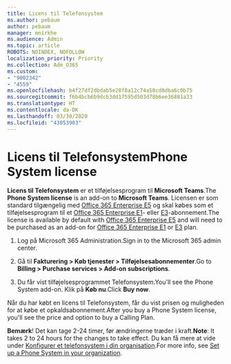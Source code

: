 ```yaml
---
title: Licens til Telefonsystem
ms.author: pebaum
author: pebaum
manager: mnirkhe
ms.audience: Admin
ms.topic: article
ROBOTS: NOINDEX, NOFOLLOW
localization_priority: Priority
ms.collection: Adm_O365
ms.custom:
- "9002342"
- "4559"
ms.openlocfilehash: b4f27df2dbdab5e28f8a12c74a58cd8dba6c0b75
ms.sourcegitcommit: f6b4bcb6b9dcb3dd17595d503d78b6ee36881a33
ms.translationtype: HT
ms.contentlocale: da-DK
ms.lasthandoff: 03/30/2020
ms.locfileid: "43053903"
---
```

# <a name="phone-system-license"></a><span data-ttu-id="7bdec-102">Licens til Telefonsystem</span><span class="sxs-lookup"><span data-stu-id="7bdec-102">Phone System license</span></span>

<span data-ttu-id="7bdec-103">**Licens til Telefonsystem** er et tilføjelsesprogram til **Microsoft Teams**.</span><span class="sxs-lookup"><span data-stu-id="7bdec-103">The **Phone System license** is an add-on to **Microsoft Teams**.</span></span> <span data-ttu-id="7bdec-104">Licensen er som standard tilgængelig med [Office 365 Enterprise E5](https://www.microsoft.com/microsoft-365/business/office-365-enterprise-e5-business-software?rtc=1&activetab=pivot%3aoverviewtab) og skal købes som et tilføjelsesprogram til et [Office 365 Enterprise E1](https://products.office.com/business/office-365-enterprise-e1-business-software)- eller [E3](https://products.office.com/business/office-365-enterprise-e3-business-software)-abonnement.</span><span class="sxs-lookup"><span data-stu-id="7bdec-104">The license is available by default with [Office 365 Enterprise E5](https://www.microsoft.com/microsoft-365/business/office-365-enterprise-e5-business-software?rtc=1&activetab=pivot%3aoverviewtab) and will need to be purchased as an add-on for [Office 365 Enterprise E1](https://products.office.com/business/office-365-enterprise-e1-business-software) or [E3](https://products.office.com/business/office-365-enterprise-e3-business-software) plan.</span></span>

1. <span data-ttu-id="7bdec-105">Log på Microsoft 365 Administration.</span><span class="sxs-lookup"><span data-stu-id="7bdec-105">Sign in to the Microsoft 365 admin center.</span></span>

2. <span data-ttu-id="7bdec-106">Gå til **Fakturering > Køb tjenester > Tilføjelsesabonnementer**.</span><span class="sxs-lookup"><span data-stu-id="7bdec-106">Go to **Billing > Purchase services > Add-on subscriptions**.</span></span> 

3. <span data-ttu-id="7bdec-107">Du får vist tilføjelsesprogrammet Telefonsystem.</span><span class="sxs-lookup"><span data-stu-id="7bdec-107">You'll see the Phone System add-on.</span></span> <span data-ttu-id="7bdec-108">Klik på **Køb nu**.</span><span class="sxs-lookup"><span data-stu-id="7bdec-108">Click **Buy now**.</span></span>

<span data-ttu-id="7bdec-109">Når du har købt en licens til Telefonsystem, får du vist prisen og muligheden for at købe et opkaldsabonnement.</span><span class="sxs-lookup"><span data-stu-id="7bdec-109">After you buy a Phone System license, you'll see the price and option to buy a Calling Plan.</span></span>

<span data-ttu-id="7bdec-110">**Bemærk**! Det kan tage 2-24 timer, før ændringerne træder i kraft.</span><span class="sxs-lookup"><span data-stu-id="7bdec-110">**Note**: It takes 2 to 24 hours for the changes to take effect.</span></span> <span data-ttu-id="7bdec-111">Du kan få mere at vide under [Konfigurer et telefonsystem i din organisation](https://docs.microsoft.com/MicrosoftTeams/setting-up-your-phone-system).</span><span class="sxs-lookup"><span data-stu-id="7bdec-111">For more info, see [Set up a Phone System in your organization](https://docs.microsoft.com/MicrosoftTeams/setting-up-your-phone-system).</span></span> 

